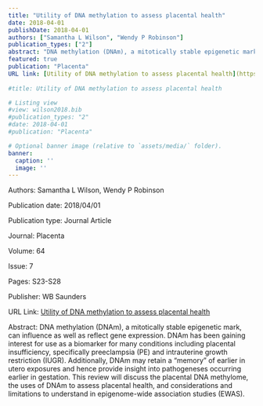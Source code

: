 ```yaml
---
title: "Utility of DNA methylation to assess placental health"
date: 2018-04-01
publishDate: 2018-04-01
authors: ["Samantha L Wilson", "Wendy P Robinson"]
publication_types: ["2"]
abstract: "DNA methylation (DNAm), a mitotically stable epigenetic mark, can influence as well as reflect gene expression. DNAm has been gaining interest for use as a biomarker for many conditions including placental insufficiency, specifically preeclampsia (PE) and intrauterine growth restriction (IUGR). Additionally, DNAm may retain a “memory” of earlier in utero exposures and hence provide insight into pathogeneses occurring earlier in gestation. This review will discuss the placental DNA methylome, the uses of DNAm to assess placental health, and considerations and limitations to understand in epigenome-wide association studies (EWAS)."
featured: true
publication: "Placenta"
URL link: [Utility of DNA methylation to assess placental health](https://www.sciencedirect.com/science/article/pii/S014340041731233X)
  
#title: Utility of DNA methylation to assess placental health

# Listing view
#view: wilson2018.bib
#publication_types: "2"
#date: 2018-04-01
#publication: "Placenta"

# Optional banner image (relative to `assets/media/` folder).
banner:
  caption: ''
  image: ''
---
```

Authors: Samantha L Wilson, Wendy P Robinson

Publication date: 2018/04/01

Publication type: Journal Article

Journal: Placenta

Volume: 64

Issue: 7

Pages: S23-S28

Publisher: WB Saunders

URL Link: [Utility of DNA methylation to assess placental health](https://www.sciencedirect.com/science/article/pii/S014340041731233X)

Abstract: DNA methylation (DNAm), a mitotically stable epigenetic mark, can influence as well as reflect gene expression. DNAm has been gaining interest for use as a biomarker for many conditions including placental insufficiency, specifically preeclampsia (PE) and intrauterine growth restriction (IUGR). Additionally, DNAm may retain a “memory” of earlier in utero exposures and hence provide insight into pathogeneses occurring earlier in gestation. This review will discuss the placental DNA methylome, the uses of DNAm to assess placental health, and considerations and limitations to understand in epigenome-wide association studies (EWAS).